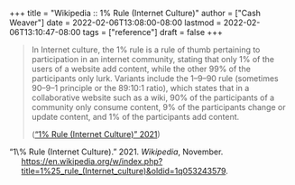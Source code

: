 +++
title = "Wikipedia :: 1% Rule (Internet Culture)"
author = ["Cash Weaver"]
date = 2022-02-06T13:08:00-08:00
lastmod = 2022-02-06T13:10:47-08:00
tags = ["reference"]
draft = false
+++

> In Internet culture, the 1% rule is a rule of thumb pertaining to participation in an internet community, stating that only 1% of the users of a website add content, while the other 99% of the participants only lurk. Variants include the 1–9–90 rule (sometimes 90–9–1 principle or the 89:10:1 ratio), which states that in a collaborative website such as a wiki, 90% of the participants of a community only consume content, 9% of the participants change or update content, and 1% of the participants add content.
>
> (<a href="#citeproc_bib_item_1">“1\% Rule (Internet Culture)” 2021</a>)

<style>.csl-entry{text-indent: -1.5em; margin-left: 1.5em;}</style><div class="csl-bib-body">
  <div class="csl-entry"><a id="citeproc_bib_item_1"></a>“1\% Rule (Internet Culture).” 2021. <i>Wikipedia</i>, November. <a href="https://en.wikipedia.org/w/index.php?title=1%25_rule_(Internet_culture)&oldid=1q053243579">https://en.wikipedia.org/w/index.php?title=1%25_rule_(Internet_culture)&#38;oldid=1q053243579</a>.</div>
</div>
